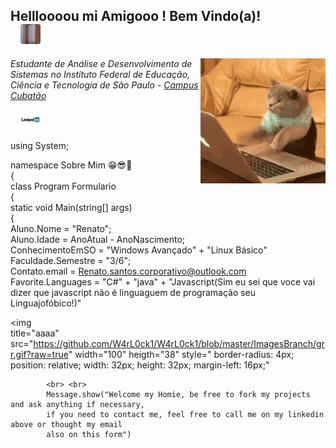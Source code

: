 <h2>Hellloooou mi Amigooo ! Bem Vindo(a)! <br>
  <img 
    title="Cube"
    src="https://github.com/W4rL0ck1/W4rL0ck1/blob/master/ImagesBranch/thumbs%20up.gif?raw=true"
    width="420"
    heigth="120" 
    style="
      border-radius: 4px;
      position: relative;
      width: 32px;
      height: 32px;
      margin-left: 16px;
    "
  > 
</h2>


<img
    title="Coding"
    src="https://github.com/W4rL0ck1/W4rL0ck1/blob/master/ImagesBranch/coding2.gif?raw=true" 
    width="200" 
    height="200"
    align="right"
  />

<p>
  <em>Estudante de Análise e Desenvolvimento de Sistemas no  Instituto Federal de Educação, Ciência e Tecnologia de São Paulo - 
   <a 
    title="IFSP"
    href="https://www.ifsp.edu.br/"
  >Campus Cubatão</a> <br />
  </em>
</p>
  <a
  href="https://www.linkedin.com/in/renato-santos-a045b6116/"><img  
    title=""
    src="https://github.com/W4rL0ck1/W4rL0ck1/blob/master/ImagesBranch/logo-linkedin-1024.png?raw=true"
    width="100"
    heigth="38" 
    style="
      border-radius: 4px;
      position: relative;
      width: 32px;
      height: 32px;
      margin-left: 16px;
    "
  ></a>


using System;

  namespace Sobre Mim 😁😎🤙 <br>
{ <br>
    class Program Formulario <br>
    { <br>
        static void Main(string[] args) <br>
        { <br>
            Aluno.Nome = "Renato"; <br>
            Aluno.Idade = AnoAtual - AnoNascimento; <br>
            ConhecimentoEmSO = "Windows Avançado" + "Linux Básico" <br>
            Faculdade.Semestre = "3/6"; <br>
            Contato.email =  Renato.santos.corporativo@outlook.com  <br>
            Favorite.Languages = "C#" + "java" + "Javascript(Sim eu sei que voce vai dizer que javascript não é linguaguem de programação seu Linguajofóbico!)" 
            
  <a> <img  
    title="aaaa"
    src="https://github.com/W4rL0ck1/W4rL0ck1/blob/master/ImagesBranch/grr.gif?raw=true"
    width="100"
    heigth="38" 
    style="
      border-radius: 4px;
      position: relative;
      width: 32px;
      height: 32px;
      margin-left: 16px;"
  ></a>
            
            <br> <br>
            Message.show("Welcome my Homie, be free to fork my projects and ask anything if necessary,
            if you need to contact me, feel free to call me on my linkedin above or thought my email
            also on this form")
            
       


     
  

 
